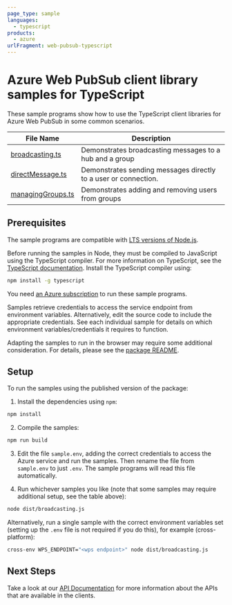```yaml
---
page_type: sample
languages:
  - typescript
products:
  - azure
urlFragment: web-pubsub-typescript
---
```


# Azure Web PubSub client library samples for TypeScript

These sample programs show how to use the TypeScript client libraries for Azure Web PubSub in some common scenarios.

| **File Name**                       | **Description**                                                 |
| ----------------------------------- | --------------------------------------------------------------- |
| [broadcasting.ts][broadcasting]     | Demonstrates broadcasting messages to a hub and a group         |
| [directMessage.ts][directmessage]   | Demonstrates sending messages directly to a user or connection. |
| [managingGroups.ts][managinggroups] | Demonstrates adding and removing users from groups              |

## Prerequisites

The sample programs are compatible with [LTS versions of Node.js](https://github.com/nodejs/release#release-schedule).

Before running the samples in Node, they must be compiled to JavaScript using the TypeScript compiler. For more information on TypeScript, see the [TypeScript documentation][typescript]. Install the TypeScript compiler using:

```bash
npm install -g typescript
```

You need [an Azure subscription][freesub] to run these sample programs.

Samples retrieve credentials to access the service endpoint from environment variables. Alternatively, edit the source code to include the appropriate credentials. See each individual sample for details on which environment variables/credentials it requires to function.

Adapting the samples to run in the browser may require some additional consideration. For details, please see the [package README][package].

## Setup

To run the samples using the published version of the package:

1. Install the dependencies using `npm`:

```bash
npm install
```

2. Compile the samples:

```bash
npm run build
```

3. Edit the file `sample.env`, adding the correct credentials to access the Azure service and run the samples. Then rename the file from `sample.env` to just `.env`. The sample programs will read this file automatically.

4. Run whichever samples you like (note that some samples may require additional setup, see the table above):

```bash
node dist/broadcasting.js
```

Alternatively, run a single sample with the correct environment variables set (setting up the `.env` file is not required if you do this), for example (cross-platform):

```bash
cross-env WPS_ENDPOINT="<wps endpoint>" node dist/broadcasting.js
```

## Next Steps

Take a look at our [API Documentation][apiref] for more information about the APIs that are available in the clients.

[broadcasting]: https://github.com/Azure/azure-sdk-for-js/blob/main/sdk/web-pubsub/web-pubsub/samples/v1/typescript/src/broadcasting.ts
[directmessage]: https://github.com/Azure/azure-sdk-for-js/blob/main/sdk/web-pubsub/web-pubsub/samples/v1/typescript/src/directMessage.ts
[managinggroups]: https://github.com/Azure/azure-sdk-for-js/blob/main/sdk/web-pubsub/web-pubsub/samples/v1/typescript/src/managingGroups.ts
[apiref]: https://learn.microsoft.com/javascript/api/@azure/web-pubsub
[freesub]: https://azure.microsoft.com/free/
[package]: https://github.com/Azure/azure-sdk-for-js/tree/main/sdk/web-pubsub/web-pubsub/README.md
[typescript]: https://www.typescriptlang.org/docs/home.html
